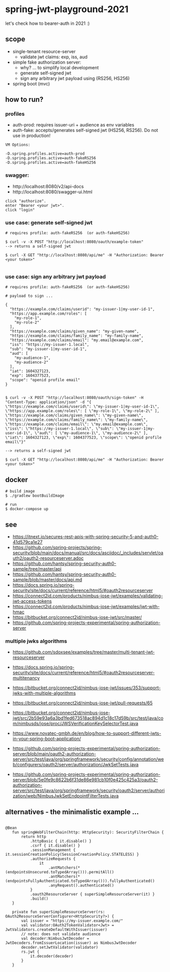 # spring-jwt-playground-2021
let's check how to bearer-auth in 2021 :)

## scope
- single-tenant resource-server
    - validate jwt claims: exp, iss, aud 
- simple fake authorization server:
    - why? ... to simplify local development
    - generate self-signed jwt
    - sign any arbitrary jwt payload using (RS256, HS256)
- spring boot (mvc)


## how to run? 

### profiles

- auth-prod: requires issuer-uri + audience as env variables
- auth-fake: accepts/generates self-signed jwt (HS256, RS256). Do not use in production!

```
VM Options:

-D.spring.profiles.active=auth-prod
-D.spring.profiles.active=auth-fakeRS256
-D.spring.profiles.active=auth-fakeHS256
```

### swagger:

- http://localhost:8080/v2/api-docs
- http://localhost:8080/swagger-ui.html

```
click "authorize". 
enter "Bearer <your jwt>". 
click "login"
```

### use case: generate self-signed jwt

```
# requires profile: auth-fakeRS256  (or auth-fakeHS256)

$ curl -v -X POST "http://localhost:8080/oauth/example-token"
--> returns a self-signed jwt

$ curl -X GET "http://localhost:8080/api/me" -H "Authorization: Bearer <your token>"


```

### use case: sign any arbitrary jwt payload

```
# requires profile: auth-fakeRS256  (or auth-fakeHS256)

# payload to sign ...

{
  "https://example.com/claims/userid": "my-issuer-1|my-user-id-1",
  "https://app.example.com/roles": [
    "my-role-1",
    "my-role-2"
  ],
  "https://example.com/claims/given_name": "my-given-name",
  "https://example.com/claims/family_name": "my-family-name",
  "https://example.com/claims/email": "my.email@example.com",
  "iss": "https://my-issuer-1.local",
  "sub": "my-issuer-1|my-user-id-1",
  "aud": [
    "my-audience-1",
    "my-audience-2"
  ],
  "iat": 1604327123,
  "exp": 1604377523,
  "scope": "openid profile email"
}


$ curl -v -X POST "http://localhost:8080/oauth/sign-token" -H "Content-Type: application/json" -d "{ \"https://example.com/claims/userid\": \"my-issuer-1|my-user-id-1\", \"https://app.example.com/roles\": [ \"my-role-1\", \"my-role-2\" ], \"https://example.com/claims/given_name\": \"my-given-name\", \"https://example.com/claims/family_name\": \"my-family-name\", \"https://example.com/claims/email\": \"my.email@example.com\", \"iss\": \"https://my-issuer-1.local\", \"sub\": \"my-issuer-1|my-user-id-1\", \"aud\": [ \"my-audience-1\", \"my-audience-2\" ], \"iat\": 1604327123, \"exp\": 1604377523, \"scope\": \"openid profile email\"}"

--> returns a self-signed jwt

$ curl -X GET "http://localhost:8080/api/me" -H "Authorization: Bearer <your token>"

```

## docker

```
# build image
$ ./gradlew bootBuildImage

# run 
$ docker-compose up
```

## see
- https://itnext.io/secures-rest-apis-with-spring-security-5-and-auth0-41d579ca1e27
- https://github.com/spring-projects/spring-security/blob/main/docs/manual/src/docs/asciidoc/_includes/servlet/oauth2/oauth2-resourceserver.adoc
- https://github.com/hantsy/spring-security-auth0-sample/tree/master/api
- https://github.com/hantsy/spring-security-auth0-sample/blob/master/docs/api.md
- https://docs.spring.io/spring-security/site/docs/current/reference/html5/#oauth2resourceserver
- https://connect2id.com/products/nimbus-jose-jwt/examples/validating-jwt-access-tokens
- https://connect2id.com/products/nimbus-jose-jwt/examples/jwt-with-hmac
- https://bitbucket.org/connect2id/nimbus-jose-jwt/src/master/
- https://github.com/spring-projects-experimental/spring-authorization-server  
### multiple jwks algorithms
- https://github.com/sdoxsee/examples/tree/master/multi-tenant-jwt-resourceserver
- https://docs.spring.io/spring-security/site/docs/current/reference/html5/#oauth2resourceserver-multitenancy
- https://bitbucket.org/connect2id/nimbus-jose-jwt/issues/353/support-jwks-with-multiple-algorithms
- https://bitbucket.org/connect2id/nimbus-jose-jwt/pull-requests/65
  
- https://bitbucket.org/connect2id/nimbus-jose-jwt/src/2b59e93a6a3bd1fed673518ac894d1c18c17d59b/src/test/java/com/nimbusds/jose/proc/JWSVerificationKeySelectorTest.java
- https://www.novatec-gmbh.de/en/blog/how-to-support-different-jwts-in-your-spring-boot-application/
- https://github.com/spring-projects-experimental/spring-authorization-server/blob/main/oauth2-authorization-server/src/test/java/org/springframework/security/config/annotation/web/configurers/oauth2/server/authorization/JwkSetTests.java    
- https://github.com/spring-projects-experimental/spring-authorization-server/blob/5e0fe9c8622b6f31de86e981cb10f0e425c425a3/oauth2-authorization-server/src/test/java/org/springframework/security/oauth2/server/authorization/web/NimbusJwkSetEndpointFilterTests.java




## alternatives - the minimalistic example ...
 ```
 
@Bean
    fun springWebFilterChain(http: HttpSecurity): SecurityFilterChain {
        return http
            .httpBasic { it.disable() }
            .csrf { it.disable() }
            .sessionManagement { it.sessionCreationPolicy(SessionCreationPolicy.STATELESS) }
            .authorizeRequests {
                it
                    .antMatchers(*(endpointsUnsecured.toTypedArray())).permitAll()
                    .antMatchers(*(endpointsFullyAuthenticated.toTypedArray())).fullyAuthenticated()
                    .anyRequest().authenticated()
            }
            .oauth2ResourceServer { superSimpleResourceServer(it) }
            .build()
    }

    private fun superSimpleResourceServer(rs: OAuth2ResourceServerConfigurer<HttpSecurity?>) {
        val issuer = "https://my-issuer.example.com/"
        val validator:OAuth2TokenValidator<Jwt> = JwtValidators.createDefaultWithIssuer(issuer)
        // note: does not validate audience
        val decoder:NimbusJwtDecoder = JwtDecoders.fromIssuerLocation(issuer) as NimbusJwtDecoder
        decoder.setJwtValidator(validator)
        rs.jwt {
            it.decoder(decoder)
        }
    } 
 
 ```
